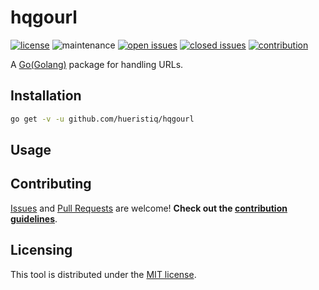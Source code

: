 # hqgourl

[![license](https://img.shields.io/badge/license-MIT-gray.svg?color=0040FF)](https://github.com/hueristiq/hqgourl/blob/master/LICENSE) ![maintenance](https://img.shields.io/badge/maintained%3F-yes-0040ff.svg) [![open issues](https://img.shields.io/github/issues-raw/hueristiq/hqgourl.svg?style=flat&color=0040ff)](https://github.com/hueristiq/hqgourl/issues?q=is:issue+is:open) [![closed issues](https://img.shields.io/github/issues-closed-raw/hueristiq/hqgourl.svg?style=flat&color=0040ff)](https://github.com/hueristiq/hqgourl/issues?q=is:issue+is:closed) [![contribution](https://img.shields.io/badge/contributions-welcome-0040ff.svg)](https://github.com/hueristiq/hqgourl/blob/master/CONTRIBUTING.md)

A [Go(Golang)](http://golang.org/) package for handling URLs.

## Installation

```bash
go get -v -u github.com/hueristiq/hqgourl
```

## Usage


## Contributing

[Issues](https://github.com/hueristiq/hqgourl/issues) and [Pull Requests](https://github.com/hueristiq/hqgourl/pulls) are welcome! **Check out the [contribution guidelines](./CONTRIBUTING.md)**.

## Licensing

This tool is distributed under the [MIT license](https://github.com/hueristiq/hqgourl/blob/master/LICENSE).